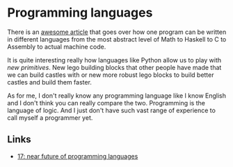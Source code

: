 # Programming languages
There is an [awesome article](https://briansteffens.github.io/2017/02/20/from-math-to-machine.html) that goes over how one program can be written in different languages from the most abstract level of Math to Haskell to C to Assembly to actual machine code. 

It is quite interesting really how languages like Python allow us to play with _new primitives_. New lego building blocks that other people have made that we can build castles with or new more robust lego blocks to build better castles and build them faster.

As for me, I don't really know any programming language like I know English and I don't think you can really compare the two. Programming is the language of logic. And I just don't have such vast range of experience to call myself a programmer yet.

## Links
- [17: near future of programming languages](http://dev.stephendiehl.com/nearfuture.pdf) 
